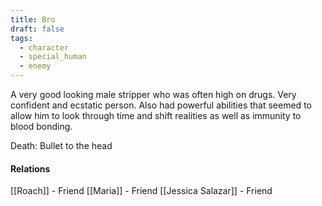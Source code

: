 ```yaml
---
title: Bro
draft: false
tags:
  - character
  - special_human
  - enemy
---
```

A very good looking male stripper who was often high on drugs. Very confident and ecstatic person. Also had powerful abilities that seemed to allow him to look through time and shift realities as well as immunity to blood bonding.

Death: Bullet to the head

#### Relations
[[Roach]] - Friend
[[Maria]] - Friend
[[Jessica Salazar]] - Friend